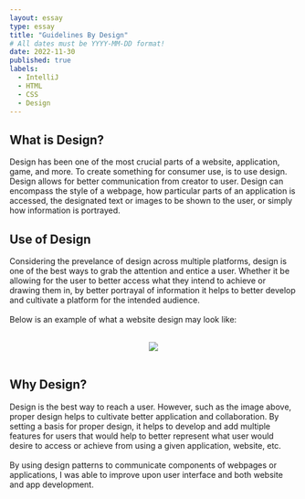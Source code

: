 ```yaml
---
layout: essay
type: essay
title: "Guidelines By Design"
# All dates must be YYYY-MM-DD format!
date: 2022-11-30
published: true
labels:
  - IntelliJ
  - HTML
  - CSS
  - Design
---
```



## What is Design?

Design has been one of the most crucial parts of a website, application, game, and more. To create something for consumer use, is to use design. Design allows for better communication from creator to user. Design can encompass the style of a webpage, how particular parts of an application is accessed, the designated text or images to be shown to the user, or simply how information is portrayed.

## Use of Design

Considering the prevelance of design across multiple platforms, design is one of the best ways to grab the attention and entice a user. Whether it be allowing for the user to better access what they intend to achieve or drawing them in, by better portrayal of information it helps to better develop and cultivate a platform for the intended audience.
<br>
<br>
Below is an example of what a website design may look like:

<br>
<center>
<img class="rounded pe-4" src="../img/designpattern/broadcast.jpg" style="text-align: center;">
</center>
<br>

## Why Design?

Design is the best way to reach a user. However, such as the image above, proper design helps to cultivate better application and collaboration. By setting a basis for proper design, it helps to develop and add multiple features for users that would help to better represent what user would desire to access or achieve from using a given application, website, etc.
<br>
<br>
By using design patterns to communicate components of webpages or applications, I was able to improve upon user interface and both website and app development.
